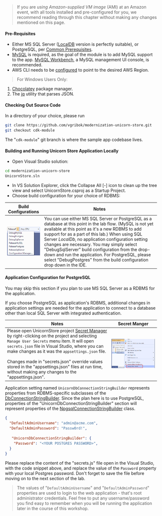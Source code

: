 <!--
+++
title = "Setting Up Dev Environment"
date = 2019-10-13T14:29:41-04:00
weight = 20
pre = "<b>1. </b>"
+++
-->

> If you are *using Amazon-supplied VM image* (AMI) at an Amazon event, with all tools installed and pre-configured for you, we recommend reading through this chapter without making any changes mentioned on this page.

#### Pre-Requisites

* Either MS SQL Server ([LocalDB](https://chocolatey.org/packages/sqllocaldb) version is perfectly suitable), or PostgreSQL, per [Common Prerequisites](../10-intro/20-prerequisites.html).
* [MySQL](https://chocolatey.org/packages/mysql) is required, as the goal of the module is to add MySQL support to the app. [MySQL Workbench](https://chocolatey.org/packages/mysql.workbench), a MySQL management UI console, is recommended.
* AWS CLI needs to be [configured](https://docs.aws.amazon.com/cli/latest/userguide/cli-chap-configure.html) to point to the desired AWS Region.

> For Windows Users Only:

1. [Chocolatey](https://chocolatey.org/docs/installation#install-with-cmdexe) package manager.
2. The [jq](https://chocolatey.org/packages/jq) utility that parses JSON.


#### Checking Out Source Code

In a directory of your choice, please run 
```bash
git clone https://github.com/vgribok/modernization-unicorn-store.git
git checkout cdk-module
```
The "`cdk-module`" git branch is where the sample app codebase lives.

#### Building and Running Unicorn Store Application Locally

* Open Visual Studio solution:
```bash
cd modernization-unicorn-store
UnicornStore.sln
```
* In VS Solution Explorer, click the Collapse All [-] icon to clean up the tree view and select UnicornStore.csproj as a Startup Project.
* Choose build configuration for your choice of RDBMS:

| Build Configurations                                                              | Notes |
| --------------------------------------------------------------------------------- | ----- |
| ![VS Build Configurations](images/solution-build-configurations.png?width=1000px) |  You can use either MS SQL Server or PostgreSQL as a database at this point in the lab flow. (MySQL is not yet available at this point as it's a new RDBMS to add support for as a part of this lab.) When using  SQL Server *LocalDb*, no application configuration setting changes are necessary. You may simply select "DebugSqlServer" build configuration from the drop-down and run the application. For PostgreSQL, please select "DebugPostgres" from the build configuration drop down in the IDE.|

#### Application Configuration for PostgreSQL 

You may skip this section if you plan to use MS SQL Server as a RDBMS for the application.

If you choose PostgreSQL as application's RDBMS, additional changes in application settings are needed for the application to connect to a database other than local SQL Server with integrated authentication.

| Notes | Secret Manger |
| ----- | ------------- |
| Please open UnicornStore project [Secret Manager](../10-intro/30-dotnet-secrets.html) by right-clicking on the project and selecting `Manage User Secrets` menu item. It will open `secrets.json` file in Visual Studio, where you can make changes as it was the `appsettings.json` file. <br/><br/> Changes made in "secrets.json" override values stored in the "appsettings.json" files at run time, without making any changes to the "appsettings.json". | ![VS Project Secret Manager Menu](images/open-project-secret-manager.png?width=1100) |

Application setting named `UnicornDbConnectionStringBuilder` represents properties from RDBMS-specific subclasses of the [DbConnectionStringBuilder](https://docs.microsoft.com/en-us/dotnet/api/system.data.common.dbconnectionstringbuilder?view=netcore-2.2). Since the plan here is to use PostgreSQL, properties of the "UnicornDbConnectionStringBuilder" section will represent properties of the [NpgsqlConnectionStringBuilder](https://www.npgsql.org/doc/api/Npgsql.NpgsqlConnectionStringBuilder.html#properties) class.

```json
{
  "DefaultAdminUsername": "admin@acme.com",
  "DefaultAdminPassword": "Passw0rd!",

   "UnicornDbConnectionStringBuilder": {
    "Password": "<YOUR POSTGRES PASSWORD>",
  }
}
 ```
 Please replace the content of the "secrets.js" file open in the Visual Studio, with the code snippet above, and replace the value of the `Password` property with your local Postgres password. Don't forget to save the file before moving on to the next section of the lab.

 > The values of "`DefaultAdminUsername`" and "`DefaultAdminPassword`" properties are used to login to the web application - that's root administrator credentials. Feel free to put any username/password you find easy to remember when you will be running the application later in the course of this workshop.